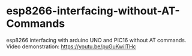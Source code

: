 # esp8266-interfacing-without-AT-Commands
esp8266 interfacing with arduino UNO and PIC16 without AT commands.
Video demonstration: https://youtu.be/puGuKwilTHc
